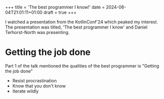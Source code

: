 +++
title = 'The best programmer I know!'
date = 2024-06-04T21:01:11+01:00
draft = true
+++

I watched a presentation from the  KotlinConf'24 which peaked my interest.
The presentation was titled, 'The best programmer I know' and Daniel
Terhorst-North was presenting.

# Getting the job done
Part 1 of the talk mentioned the qualities of the best programmer is "Getting
the job done"

- Resist procrastination
- Know that you don't know
- Iterate wildly

